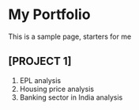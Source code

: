 # My Portfolio
This is a sample page, starters for me
## [PROJECT 1]
1. EPL analysis
2. Housing price analysis
3. Banking sector in India analysis
